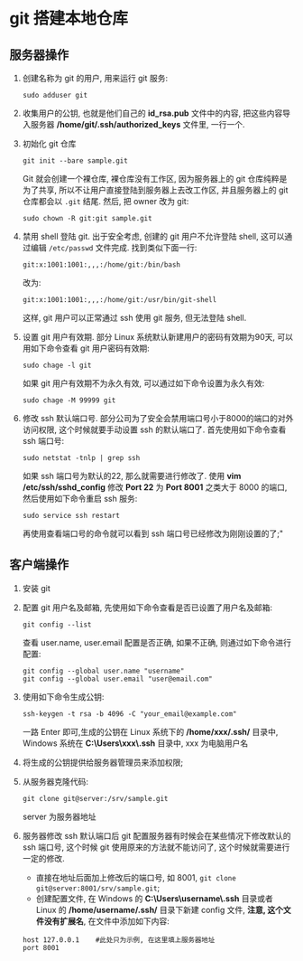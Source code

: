# git 搭建本地仓库

## 服务器操作

1. 创建名称为 git 的用户, 用来运行 git 服务: 
    ```shell 
    sudo adduser git 
    ``` 

2. 收集用户的公钥, 也就是他们自己的 **id_rsa.pub** 文件中的内容, 把这些内容导入服务器 **/home/git/.ssh/authorized_keys** 文件里, 一行一个. 

3. 初始化 git 仓库 
    ```shell 
    git init --bare sample.git 
    ``` 
    Git 就会创建一个裸仓库, 裸仓库没有工作区, 因为服务器上的 git 仓库纯粹是为了共享, 所以不让用户直接登陆到服务器上去改工作区, 并且服务器上的 git 仓库都会以 `.git` 结尾. 然后, 把 owner 改为 git: 
    ```shell 
    sudo chown -R git:git sample.git 
    ```

4. 禁用 shell 登陆 git. 出于安全考虑, 创建的 git 用户不允许登陆 shell, 这可以通过编辑 `/etc/passwd` 文件完成. 找到类似下面一行: 
    ```shell 
    git:x:1001:1001:,,,:/home/git:/bin/bash 
    ``` 
    改为: 
    ```shell 
    git:x:1001:1001:,,,:/home/git:/usr/bin/git-shell 
    ``` 
    这样, git 用户可以正常通过 ssh 使用 git 服务, 但无法登陆 shell. 

5. 设置 git 用户有效期. 部分 Linux 系统默认新建用户的密码有效期为90天, 可以用如下命令查看 git 用户密码有效期: 
    ```shell 
    sudo chage -l git 
    ``` 

    如果 git 用户有效期不为永久有效, 可以通过如下命令设置为永久有效: 
    
    ```shell 
    sudo chage -M 99999 git 
    ``` 

6. 修改 ssh 默认端口号. 部分公司为了安全会禁用端口号小于8000的端口的对外访问权限, 这个时候就要手动设置 ssh 的默认端口了. 首先使用如下命令查看 ssh 端口号: 

    ```shell 
    sudo netstat -tnlp | grep ssh 
    ``` 
    如果 ssh 端口号为默认的22, 那么就需要进行修改了. 使用 **vim /etc/ssh/sshd_config** 修改 **Port 22** 为 **Port 8001** 之类大于 8000 的端口, 然后使用如下命令重启 ssh 服务: 
    ```shell 
    sudo service ssh restart 
    ``` 
    再使用查看端口号的命令就可以看到 ssh 端口号已经修改为刚刚设置的了;"

## 客户端操作

 1. 安装 git 
 2. 配置 git 用户名及邮箱, 先使用如下命令查看是否已设置了用户名及邮箱: 
    ```shell 
    git config --list 
    ``` 
     查看 user.name, user.email 配置是否正确, 如果不正确, 则通过如下命令进行配置: 
    ```shell 
    git config --global user.name "username" 
    git config --global user.email "user@email.com"
    ``` 
 3. 使用如下命令生成公钥: 
  
     ```shell 
     ssh-keygen -t rsa -b 4096 -C "your_email@example.com" 
     ``` 

     一路 Enter 即可,生成的公钥在 Linux 系统下的 **/home/xxx/.ssh/** 目录中, Windows 系统在 **C:\\Users\\xxx\\.ssh** 目录中, xxx 为电脑用户名 
 4. 将生成的公钥提供给服务器管理员来添加权限; 
 5. 从服务器克隆代码: 
      
     ```shell 
     git clone git@server:/srv/sample.git 
     ``` 
  
     server 为服务器地址 
 6. 服务器修改 ssh 默认端口后 git 配置服务器有时候会在某些情况下修改默认的 ssh 端口号, 这个时候 git 使用原来的方法就不能访问了, 这个时候就需要进行一定的修改. 
  
     * 直接在地址后面加上修改后的端口号, 如 8001, `git clone git@server:8001/srv/sample.git`; 
     * 创建配置文件, 在 Windows 的 **C:\\Users\\username\\\.ssh** 目录或者 Linux 的 **/home/username/.ssh/** 目录下新建  config 文件, **注意, 这个文件没有扩展名**, 在文件中添加如下内容: 
     ```shell 
     host 127.0.0.1    #此处只为示例, 在这里填上服务器地址 
     port 8001 
     ```
